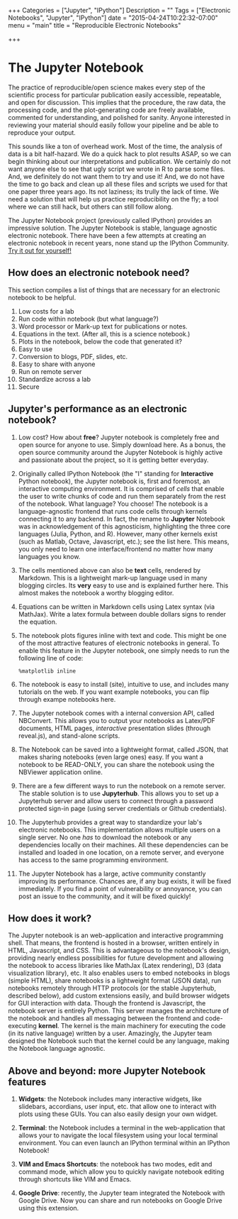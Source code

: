+++
Categories = ["Jupyter", "IPython"]
Description = ""
Tags = ["Electronic Notebooks", "Jupyter", "IPython"]
date = "2015-04-24T10:22:32-07:00"
menu = "main"
title = "Reproducible Electronic Notebooks"

+++

# The Jupyter Notebook

The practice of reproducible/open science makes every step of the scientific process for particular publication easily accessible, repeatable, and open for discussion. This implies that the procedure, the raw data, the processing code, and the plot-generating code are freely available, commented for understanding, and polished for sanity. Anyone interested in reviewing your material should easily follow your pipeline and be able to reproduce your output.

This sounds like a ton of overhead work. Most of the time, the analysis of data is a bit half-hazard. We do a quick hack to plot results ASAP, so we can begin thinking about our interpretations and publication. We certainly do not want anyone else to see that ugly script we wrote in R to parse some files. And, we definitely do not want them to try and use it! And, we do not have the time to go back and clean up all these files and scripts we used for that one paper three years ago. Its not laziness; its trully the lack of time. We need a solution that will help us practice reproducibility on the fly; a tool where we can still hack, but others can still follow along.

The Jupyter Notebook project (previously called IPython) provides an impressive solution. The Jupyter Notebook is stable, language agnostic electronic notebook. There have been a few attempts at creating an electronic notebook in recent years, none stand up the IPython Community. [Try it out for yourself!](https://try.jupyter.org)

## How does an electronic notebook need?

This section compiles a list of things that are necessary for an electronic notebook to be helpful. 

1. Low costs for a lab
2. Run code within notebook (but what language?)
3. Word processor or Mark-up text for publications or notes.
4. Equations in the text. (After all, this is a science notebook.)
5. Plots in the notebook, below the code that generated it?
6. Easy to use
7. Conversion to blogs, PDF, slides, etc.
8. Easy to share with anyone
9. Run on remote server
10. Standardize across a lab
11. Secure 

## Jupyter's performance as an electronic notebook?

1. Low cost? How about **free**? Jupyter notebook is completely free and open source for anyone to use. Simply download here. As a bonus, the open source community around the Jupyter Notebook is highly active and passionate about the project, so it is getting better everyday. 

2. Originally called IPython Notebook (the "I" standing for **Interactive** Python notebook), the Jupyter notebook is, first and foremost, an interactive computing environment. It is comprised of *cells* that enable the user to write chunks of code and run them separately from the rest of the notebook. What language? You choose! The notebook is a language-agnostic frontend that runs code cells through kernels connecting it to any backend. In fact, the rename to **Jupyter** Notebook was in acknowledgement of this agnosticism, highlighting the three core languages (Julia, Python, and R). However, many other kernels exist (such as Matlab, Octave, Javascript, etc.); see the list here. This means, you only need to learn one interface/frontend no matter how many languages you know. 

3. The cells mentioned above can also be **text** cells, rendered by Markdown. This is a lightweight mark-up language used in many blogging circles. Its **very** easy to use and is explained further here. This almost makes the notebook a worthy blogging editor. 

4. Equations can be written in Markdown cells using Latex syntax (via MathJax). Write a latex formula between double dollars signs to render the equation.

5. The notebook plots figures inline with text and code. This might be one of the most attractive features of electronic notebooks in general. To enable this feature in the Jupyter notebook, one simply needs to run the following line of code: 

    ```%matplotlib inline```

6. The notebook is easy to install (site), intuitive to use, and includes many tutorials on the web. If you want example notebooks, you can flip through exampe notebooks here.

7. The Jupyter notebook comes with a internal conversion API, called NBConvert. This allows you to output your notebooks as Latex/PDF documents, HTML pages, *interactive* presentation slides (through reveal.js), and stand-alone scripts.  

8. The Notebook can be saved into a lightweight format, called JSON, that makes sharing notebooks (even large ones) easy. If you want a notebook to be READ-ONLY, you can share the notebook using the NBViewer application online.

9. There are a few different ways to run the notebook on a remote server. The stable solution is to use **Jupyterhub**. This allows you to set up a Jupyterhub server and allow users to connect through a password protected sign-in page (using server credentials or Github credentials). 

10. The Jupyterhub provides a great way to standardize your lab's electronic notebooks. This implementation allows multiple users on a single server. No one *has* to download the notebook or any dependencies locally on their machines. All these dependencies can be installed and loaded in one location, on a remote server, and everyone has access to the same programming environment.

11. The Jupyter Notebook has a large, active community constantly improving its performance. Chances are, if any bug exists, it will be fixed immediately. If you find a point of vulnerability or annoyance, you can post an issue to the community, and it will be fixed quickly!

## How does it work?

The Jupyter notebook is an web-application and interactive programming shell. That means, the frontend is hosted in a browser, written entirely in HTML, Javascript, and CSS. This is advantageous to the notebook's design, providing nearly endless possibilities for future development and allowing the notebook to access libraries like MathJax (Latex rendering), D3 (data visualization library), etc. It also enables users to embed notebooks in blogs (simple HTML), share notebooks is a lightweight format (JSON data), run notebooks remotely through HTTP protocols (or the stable Jupyterhub, described below), add custom extensions easily, and build browser widgets for GUI interaction with data. Though the frontend is Javascript, the notebook server is entirely Python. This server manages the architecture of the notebook and handles all messaging between the frontend and code-executing **kernel**. The kernel is the main machinery for executing the code (in its native language) written by a user. Amazingly, the Jupyter team designed the Notebook such that the kernel could be any language, making the Notebook language agnostic. 

## Above and beyond: more Jupyter Notebook features

1. **Widgets**: the Notebook includes many interactive widgets, like slidebars, accordians, user input, etc. that allow one to interact with plots using these GUIs. You can also easily design your own widget. 

2. **Terminal**: the Notebook includes a terminal in the web-application that allows your to navigate the local filesystem using your local terminal environment. You can even launch an IPython terminal within an IPython Notebook!

3. **VIM and Emacs Shortcuts**: the notebook has two modes, edit and command mode, which allow you to quickly navigate notebook editing through shortcuts like VIM and Emacs.

4. **Google Drive**: recently, the Jupyter team integrated the Notebook with Google Drive. Now you can share and run notebooks on Google Drive using this extension. 

